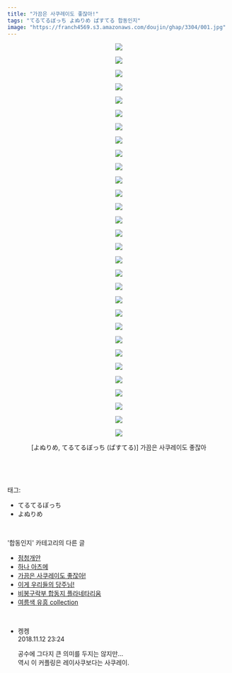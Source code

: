 ```yaml
---
title: "가끔은 사쿠레이도 좋잖아!"
tags: "てるてるぼっち よぬりめ ぱすてる 합동인지"
image: "https://franch4569.s3.amazonaws.com/doujin/ghap/3304/001.jpg"
---
```

<div class="article">
<p style="text-align: center; clear: none; float: none;"><img src="{{ site.imgserver2 }}/ghap/3304/001.jpg"/></p>
<p style="text-align: center; clear: none; float: none;"><img src="{{ site.imgserver2 }}/ghap/3304/002.jpg"/></p>
<p style="text-align: center; clear: none; float: none;"><img src="{{ site.imgserver2 }}/ghap/3304/003.jpg"/></p>
<p style="text-align: center; clear: none; float: none;"><img src="{{ site.imgserver2 }}/ghap/3304/004.jpg"/></p>
<p style="text-align: center; clear: none; float: none;"><img src="{{ site.imgserver2 }}/ghap/3304/005.jpg"/></p>
<p style="text-align: center; clear: none; float: none;"><img src="{{ site.imgserver2 }}/ghap/3304/006.jpg"/></p>
<p style="text-align: center; clear: none; float: none;"><img src="{{ site.imgserver2 }}/ghap/3304/007.jpg"/></p>
<p style="text-align: center; clear: none; float: none;"><img src="{{ site.imgserver2 }}/ghap/3304/008.jpg"/></p>
<p style="text-align: center; clear: none; float: none;"><img src="{{ site.imgserver2 }}/ghap/3304/009.jpg"/></p>
<p style="text-align: center; clear: none; float: none;"><img src="{{ site.imgserver2 }}/ghap/3304/010.jpg"/></p>
<p style="text-align: center; clear: none; float: none;"><img src="{{ site.imgserver2 }}/ghap/3304/011.jpg"/></p>
<p style="text-align: center; clear: none; float: none;"><img src="{{ site.imgserver2 }}/ghap/3304/012.jpg"/></p>
<p style="text-align: center; clear: none; float: none;"><img src="{{ site.imgserver2 }}/ghap/3304/013.jpg"/></p>
<p style="text-align: center; clear: none; float: none;"><img src="{{ site.imgserver2 }}/ghap/3304/014.jpg"/></p>
<p style="text-align: center; clear: none; float: none;"><img src="{{ site.imgserver2 }}/ghap/3304/015.jpg"/></p>
<p style="text-align: center; clear: none; float: none;"><img src="{{ site.imgserver2 }}/ghap/3304/016.jpg"/></p>
<p style="text-align: center; clear: none; float: none;"><img src="{{ site.imgserver2 }}/ghap/3304/017.jpg"/></p>
<p style="text-align: center; clear: none; float: none;"><img src="{{ site.imgserver2 }}/ghap/3304/018.jpg"/></p>
<p style="text-align: center; clear: none; float: none;"><img src="{{ site.imgserver2 }}/ghap/3304/019.jpg"/></p>
<p style="text-align: center; clear: none; float: none;"><img src="{{ site.imgserver2 }}/ghap/3304/020.jpg"/></p>
<p style="text-align: center; clear: none; float: none;"><img src="{{ site.imgserver2 }}/ghap/3304/021.jpg"/></p>
<p style="text-align: center; clear: none; float: none;"><img src="{{ site.imgserver2 }}/ghap/3304/022.jpg"/></p>
<p style="text-align: center; clear: none; float: none;"><img src="{{ site.imgserver2 }}/ghap/3304/023.jpg"/></p>
<p style="text-align: center; clear: none; float: none;"><img src="{{ site.imgserver2 }}/ghap/3304/024.jpg"/></p>
<p style="text-align: center; clear: none; float: none;"><img src="{{ site.imgserver2 }}/ghap/3304/025.jpg"/></p>
<p style="text-align: center; clear: none; float: none;"><img src="{{ site.imgserver2 }}/ghap/3304/026.jpg"/></p>
<p style="text-align: center; clear: none; float: none;"><img src="{{ site.imgserver2 }}/ghap/3304/027.jpg"/></p>
<p style="text-align: center; clear: none; float: none;"><img src="{{ site.imgserver2 }}/ghap/3304/028.jpg"/></p>
<p style="text-align: center; clear: none; float: none;"><img src="{{ site.imgserver2 }}/ghap/3304/029.jpg"/></p>
<p style="text-align: center; clear: none; float: none;"><img src="{{ site.imgserver2 }}/ghap/3304/030.jpg"/></p>
<p style="text-align: center; clear: none; float: none;">[よぬりめ, てるてるぼっち (ぱすてる)] 가끔은 사쿠레이도 좋잖아</p>
<p><br/></p>
</div><br/>
<div class="tagTrail">
<p>태그: </p>
<ul>
<li>てるてるぼっち</li>
<li>よぬりめ</li>
</ul>
</div><br/>
<div class="another">
<p>'합동인지' 카테고리의 다른 글</p>
<ul>
<li><a href="/ghap_3592">점청개안</a></li>
<li><a href="/ghap_3315">하나 아츠메</a></li>
<li><a href="/ghap_3304">가끔은 사쿠레이도 좋잖아!</a></li>
<li><a href="/ghap_3303">이게 우리들의 당주님!</a></li>
<li><a href="/ghap_3247">비봉구락부 합동지 플라네타리움</a></li>
<li><a href="/ghap_3246">여름색 유흥 collection</a></li>
</ul>
</div><br/>
<div class="cb_module cb_fluid">
<div class="cb_wrt cb_profile">
<div class="comment">
<ul>
<li class="cb_thumb_off" id="comment15372254">
<div class="cb_comment_area">
<div class="cb_info_area">
<div class="cb_section">
<span class="cb_nick_name">켕켕</span>
</div>
<div class="cb_section">
<span class="cb_date">2018.11.12 23:24 </span>
</div>
</div>
<div class="cb_dsc_comment">
<p class="cb_dsc">
											공수에 그다지 큰 의미를 두지는 않지만...<br/>
역시 이 커플링은 레이사쿠보다는 사쿠레이.
										</p>
</div>
</div></li>
</ul>
</div>
</div><!-- commentList close -->
</div><br/>
